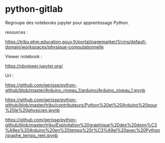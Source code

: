 # python-gitlab

Regroupe des notebooks jupyter pour apprentissage Python.

resources :

https://tribu.phm.education.gouv.fr/portal/pagemarker/1/cms/default-domain/workspaces/physique-computationnelle


Viewer notebook :

https://nbviewer.jupyter.org/


Url :

https://github.com/gerisse/python-github/blob/master/Arduino_niveau_1/arduino/Arduino_niveau_1.ipynb

https://github.com/gerisse/python-github/blob/master/tribu/contributeurs/Python%20et%20Arduino%20pour%20le%20physicien.ipynb

https://github.com/gerisse/python-github/blob/master/tribu/Exploitation%20graphique%20des%20donn%C3%A9es%20Arduino%20en%20temps%20r%C3%A9el%20avec%20Python/graphe_temps_reel.ipynb

